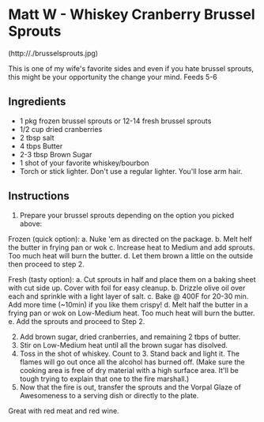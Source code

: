 # Matt W - Whiskey Cranberry Brussel Sprouts

(http://./brusselsprouts.jpg)

This is one of my wife's favorite sides and even if you hate brussel sprouts, this might be your opportunity the change your mind. Feeds 5-6

## Ingredients

- 1 pkg frozen brussel sprouts or 12-14 fresh brussel sprouts
- 1/2 cup dried cranberries
- 2 tbsp salt
- 4 tbps Butter
- 2-3 tbsp Brown Sugar
- 1 shot of your favorite whiskey/bourbon
- Torch or stick lighter. Don't use a regular lighter. You'll lose arm hair. 

## Instructions

1. Prepare your brussel sprouts depending on the option you picked above:

Frozen (quick option): 
	a. Nuke 'em as directed on the package.
	b. Melt helf the butter in frying pan or wok
	c. Increase heat to Medium and add sprouts. Too much heat will burn the butter. 
	d. Let them brown a little on the outside then proceed to step 2. 

Fresh (tasty option):
	a. Cut sprouts in half and place them on a baking sheet with cut side up. Cover with foil for easy cleanup. 
	b. Drizzle olive oil over each and sprinkle with a light layer of salt. 
	c. Bake @ 400F for 20-30 min. Add more time (~10min) if you like them crispy!
	d. Melt half the butter in a frying pan or wok on Low-Medium heat. Too much heat will burn the butter. 
	e. Add the sprouts and proceed to Step 2. 

2. Add brown sugar, dried cranberries, and remaining 2 tbps of butter. 
3. Stir on Low-Medium heat until all the brown sugar has disolved. 
4. Toss in the shot of whiskey. Count to 3. Stand back and light it. The flames will go out once all the alcohol has burned off. (Make sure the cooking area is free of dry material with a high surface area. It'll be tough trying to explain that one to the fire marshall.)
5. Now that the fire is out, transfer the sprouts and the Vorpal Glaze of Awesomeness to a serving dish or directly to the plate. 

Great with red meat and red wine. 
